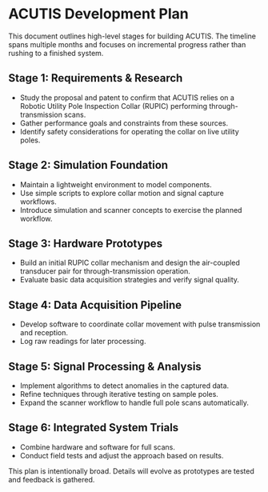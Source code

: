 # ACUTIS Development Plan

This document outlines high-level stages for building ACUTIS. The timeline spans multiple months and focuses on incremental progress rather than rushing to a finished system.

## Stage 1: Requirements & Research
- Study the proposal and patent to confirm that ACUTIS relies on a Robotic Utility Pole Inspection Collar (RUPIC) performing through-transmission scans.
- Gather performance goals and constraints from these sources.
- Identify safety considerations for operating the collar on live utility poles.

## Stage 2: Simulation Foundation
- Maintain a lightweight environment to model components.
- Use simple scripts to explore collar motion and signal capture workflows.
- Introduce simulation and scanner concepts to exercise the planned workflow.

## Stage 3: Hardware Prototypes
- Build an initial RUPIC collar mechanism and design the air-coupled transducer pair for through-transmission operation.
- Evaluate basic data acquisition strategies and verify signal quality.

## Stage 4: Data Acquisition Pipeline
- Develop software to coordinate collar movement with pulse transmission and reception.
- Log raw readings for later processing.

## Stage 5: Signal Processing & Analysis
- Implement algorithms to detect anomalies in the captured data.
- Refine techniques through iterative testing on sample poles.
- Expand the scanner workflow to handle full pole scans automatically.

## Stage 6: Integrated System Trials
- Combine hardware and software for full scans.
- Conduct field tests and adjust the approach based on results.

This plan is intentionally broad. Details will evolve as prototypes are tested and feedback is gathered.
